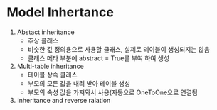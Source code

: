 # Model Inhertance


1. Abstact inheritance
	- 추상 클래스
	- 비슷한 값 정의용으로 사용할 클래스, 실제로 테이블이 생성되지는 않음
	- 클래스 메타 부분에 abstract = True를 부여 하여 생성 
2. Multi-table inheritance
	- 테이블 상속 클래스
	- 부모의 모든 값을 내려 받아 테이블 생성
	- 부모의 속성 값을 가져와서 사용(자동으로 OneToOne으로 연결됨
3. Inheritance and reverse ralation

